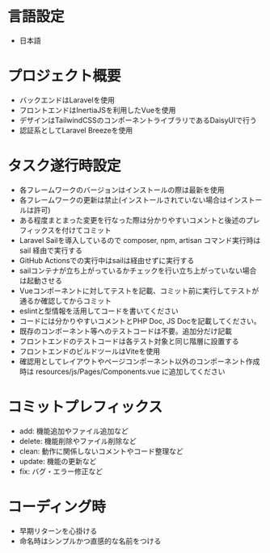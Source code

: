 # 言語設定
- 日本語

# プロジェクト概要
- バックエンドはLaravelを使用
- フロントエンドはInertiaJSを利用したVueを使用
- デザインはTailwindCSSのコンポーネントライブラリであるDaisyUIで行う
- 認証系としてLaravel Breezeを使用

# タスク遂行時設定
- 各フレームワークのバージョンはインストールの際は最新を使用
- 各フレームワークの更新は禁止(インストールされていない場合はインストールは許可)
- ある程度まとまった変更を行なった際は分かりやすいコメントと後述のプレフィックスを付けてコミット
- Laravel Sailを導入しているので composer, npm, artisan コマンド実行時は sail 経由で実行する
- GitHub Actionsでの実行中はsailは経由せずに実行する
- sailコンテナが立ち上がっているかチェックを行い立ち上がっていない場合は起動させる
- Vueコンポーネントに対してテストを記載、コミット前に実行してテストが通るか確認してからコミット
- eslintと型情報を活用してコードを書いてください
- コードには分かりやすいコメントとPHP Doc, JS Docを記載してください。
- 既存のコンポーネント等へのテストコードは不要。追加分だけ記載
- フロントエンドのテストコードは各テスト対象と同じ階層に設置する
- フロントエンドのビルドツールはViteを使用
- 確認用としてレイアウトやページコンポーネント以外のコンポーネント作成時は resources/js/Pages/Components.vue に追加してください

# コミットプレフィックス
- add: 機能追加やファイル追加など
- delete: 機能削除やファイル削除など
- clean: 動作に関係しないコメントやコード整理など
- update: 機能の更新など
- fix: バグ・エラー修正など

# コーディング時
- 早期リターンを心掛ける
- 命名時はシンプルかつ直感的な名前をつける
